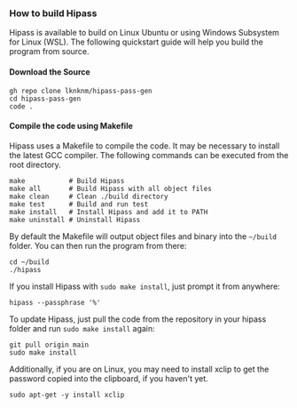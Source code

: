 ### How to build Hipass
Hipass is available to build on Linux Ubuntu or using Windows Subsystem for Linux (WSL). The following quickstart guide will help you build the program from source.
#### Download the Source
```
gh repo clone lknknm/hipass-pass-gen
cd hipass-pass-gen
code .
```
#### Compile the code using Makefile
Hipass uses a Makefile to compile the code. It may be necessary to install the latest GCC compiler. The following commands can be executed from the root directory.
```
make           # Build Hipass
make all       # Build Hipass with all object files
make clean     # Clean ./build directory
make test      # Build and run test
make install   # Install Hipass and add it to PATH
make uninstall # Uninstall Hipass
```
By default the Makefile will output object files and binary into the `~/build` folder. You can then run the program from there:
```
cd ~/build
./hipass
```
If you install Hipass with `sudo make install`, just prompt it from anywhere:
```
hipass --passphrase '%'
```
To update Hipass, just pull the code from the repository in your hipass folder and run `sudo make install` again:
```
git pull origin main
sudo make install
```

Additionally, if you are on Linux, you may need to install xclip to get the password copied into the clipboard, if you haven't yet.
```
sudo apt-get -y install xclip
```